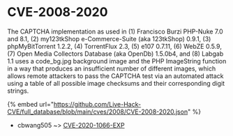 # CVE-2008-2020

The CAPTCHA implementation as used in (1) Francisco Burzi PHP-Nuke 7.0 and 8.1, (2) my123tkShop e-Commerce-Suite (aka 123tkShop) 0.9.1, (3) phpMyBitTorrent 1.2.2, (4) TorrentFlux 2.3, (5) e107 0.7.11, (6) WebZE 0.5.9, (7) Open Media Collectors Database (aka OpenDb) 1.5.0b4, and (8) Labgab 1.1 uses a code_bg.jpg background image and the PHP ImageString function in a way that produces an insufficient number of different images, which allows remote attackers to pass the CAPTCHA test via an automated attack using a table of all possible image checksums and their corresponding digit strings.

{% embed url="https://github.com/Live-Hack-CVE/full_database/blob/main/cves/2008/CVE-2008-2020.json" %}


* cbwang505 ~> [CVE-2020-1066-EXP](https://www.alice-snow.ru/2008/database/cve-2008-2020/cve-2020-1066-exp-cbwang505)